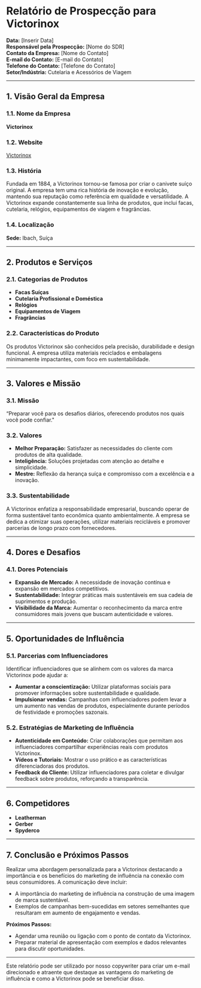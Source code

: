 # Relatório de Prospecção para Victorinox

**Data:** [Inserir Data]  
**Responsável pela Prospecção:** [Nome do SDR]  
**Contato da Empresa:** [Nome do Contato]  
**E-mail do Contato:** [E-mail do Contato]  
**Telefone do Contato:** [Telefone do Contato]  
**Setor/Indústria:** Cutelaria e Acessórios de Viagem

---

## 1. Visão Geral da Empresa

### 1.1. Nome da Empresa
**Victorinox**

### 1.2. Website
[Victorinox](http://www.victorinox.com)

### 1.3. História
Fundada em 1884, a Victorinox tornou-se famosa por criar o canivete suíço original. A empresa tem uma rica história de inovação e evolução, mantendo sua reputação como referência em qualidade e versatilidade. A Victorinox expande constantemente sua linha de produtos, que inclui facas, cutelaria, relógios, equipamentos de viagem e fragrâncias.

### 1.4. Localização
**Sede:** Ibach, Suíça

---

## 2. Produtos e Serviços

### 2.1. Categorias de Produtos
- **Facas Suíças**
- **Cutelaria Profissional e Doméstica**
- **Relógios**
- **Equipamentos de Viagem**
- **Fragrâncias**

### 2.2. Características do Produto
Os produtos Victorinox são conhecidos pela precisão, durabilidade e design funcional. A empresa utiliza materiais reciclados e embalagens minimamente impactantes, com foco em sustentabilidade. 

---

## 3. Valores e Missão

### 3.1. Missão
“Preparar você para os desafios diários, oferecendo produtos nos quais você pode confiar."

### 3.2. Valores
- **Melhor Preparação:** Satisfazer as necessidades do cliente com produtos de alta qualidade.
- **Inteligência:** Soluções projetadas com atenção ao detalhe e simplicidade.
- **Mestre:** Reflexão da herança suíça e compromisso com a excelência e a inovação.

### 3.3. Sustentabilidade
A Victorinox enfatiza a responsabilidade empresarial, buscando operar de forma sustentável tanto econômica quanto ambientalmente. A empresa se dedica a otimizar suas operações, utilizar materiais recicláveis e promover parcerias de longo prazo com fornecedores.

---

## 4. Dores e Desafios

### 4.1. Dores Potenciais
- **Expansão de Mercado:** A necessidade de inovação contínua e expansão em mercados competitivos.
- **Sustentabilidade:** Integrar práticas mais sustentáveis em sua cadeia de suprimentos e produção.
- **Visibilidade da Marca:** Aumentar o reconhecimento da marca entre consumidores mais jovens que buscam autenticidade e valores.

---

## 5. Oportunidades de Influência

### 5.1. Parcerias com Influenciadores
Identificar influenciadores que se alinhem com os valores da marca Victorinox pode ajudar a:
- **Aumentar a conscientização:** Utilizar plataformas sociais para promover informações sobre sustentabilidade e qualidade.
- **Impulsionar vendas:** Campanhas com influenciadores podem levar a um aumento nas vendas de produtos, especialmente durante períodos de festividade e promoções sazonais.

### 5.2. Estratégias de Marketing de Influência
- **Autenticidade em Conteúdo:** Criar colaborações que permitam aos influenciadores compartilhar experiências reais com produtos Victorinox.
- **Vídeos e Tutoriais:** Mostrar o uso prático e as características diferenciadoras dos produtos.
- **Feedback do Cliente:** Utilizar influenciadores para coletar e divulgar feedback sobre produtos, reforçando a transparência.

---

## 6. Competidores

- **Leatherman**
- **Gerber**
- **Spyderco**

---

## 7. Conclusão e Próximos Passos

Realizar uma abordagem personalizada para a Victorinox destacando a importância e os benefícios do marketing de influência na conexão com seus consumidores. A comunicação deve incluir:
- A importância do marketing de influência na construção de uma imagem de marca sustentável.
- Exemplos de campanhas bem-sucedidas em setores semelhantes que resultaram em aumento de engajamento e vendas.

**Próximos Passos:**
- Agendar uma reunião ou ligação com o ponto de contato da Victorinox.
- Preparar material de apresentação com exemplos e dados relevantes para discutir oportunidades.

---
Este relatório pode ser utilizado por nosso copywriter para criar um e-mail direcionado e atraente que destaque as vantagens do marketing de influência e como a Victorinox pode se beneficiar disso.